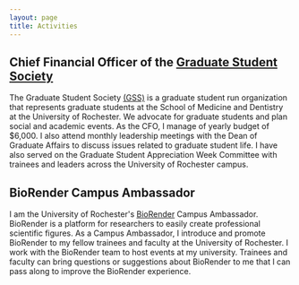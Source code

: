 ```yaml
---
layout: page
title: Activities
---
```


## Chief Financial Officer of the [Graduate Student Society](https://www.urmc.rochester.edu/education/graduate/current-students/graduate-student-society.aspx)

The Graduate Student Society [(GSS)](https://www.urmc.rochester.edu/education/graduate/current-students/graduate-student-society.aspx) is a graduate student run organization 
that represents graduate students at the School of Medicine and Dentistry at the University of Rochester. We advocate for graduate students and plan social and academic events.
As the CFO, I manage of yearly budget of $6,000. I also attend monthly leadership meetings with the Dean of Graduate Affairs to discuss issues related to graduate student life.
I have also served on the Graduate Student Appreciation Week Committee with trainees and leaders across the University of Rochester campus. 


## BioRender Campus Ambassador

I am the University of Rochester's [BioRender](https://biorender.com/) Campus Ambassador. BioRender is a platform for researchers to easily create professional scientific figures.
As a Campus Ambassador, I introduce and promote BioRender to my fellow trainees and faculty at the University of Rochester. 
I work with the BioRender team to host events at my university.
Trainees and faculty can bring questions or suggestions about BioRender to me that I can pass along to improve the BioRender experience. 
